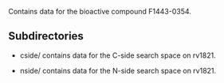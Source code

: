 Contains data for the bioactive compound F1443-0354.

## Subdirectories

- cside/ contains data for the C-side search space on rv1821.

- nside/ contains data for the N-side search space on rv1821.

